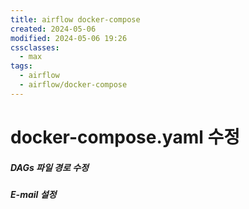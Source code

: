 ```yaml
---
title: airflow docker-compose
created: 2024-05-06
modified: 2024-05-06 19:26
cssclasses:
  - max
tags:
  - airflow
  - airflow/docker-compose
---
```



# docker-compose.yaml 수정







##### DAGs 파일 경로 수정
##### E-mail 설정

